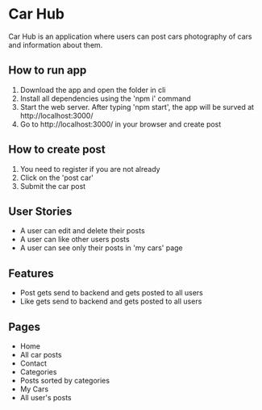 # Car Hub

Car Hub is an application where users can post cars photography of cars and information about them.

## How to run app

1. Download the app and open the folder in cli
2. Install all dependencies using the 'npm i' command
3. Start the web server. After typing 'npm start', the app will be surved at http://localhost:3000/
4. Go to http://localhost:3000/ in your browser and create post


## How to create post

1. You need to register if you are not already
2. Click on the 'post car'
3. Submit the car post

## User Stories
- A user can edit and delete their posts
- A user can like other users posts
- A user can see only their posts in 'my cars' page

## Features
- Post gets send to backend and gets posted to all users
- Like gets send to backend and gets posted to all users

## Pages
- Home
 - All car posts
 - Contact
- Categories
 - Posts sorted by categories
- My Cars
 - All user's posts
